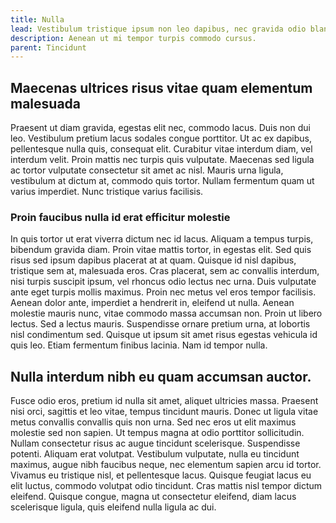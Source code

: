 ```yaml
---
title: Nulla
lead: Vestibulum tristique ipsum non leo dapibus, nec gravida odio blandit
description: Aenean ut mi tempor turpis commodo cursus.
parent: Tincidunt
---
```


## Maecenas ultrices risus vitae quam elementum malesuada

Praesent ut diam gravida, egestas elit nec, commodo lacus. Duis non dui leo. Vestibulum pretium lacus sodales congue porttitor. Ut ac ex dapibus, pellentesque nulla quis, consequat elit. Curabitur vitae interdum diam, vel interdum velit. Proin mattis nec turpis quis vulputate. Maecenas sed ligula ac tortor vulputate consectetur sit amet ac nisl. Mauris urna ligula, vestibulum at dictum at, commodo quis tortor. Nullam fermentum quam ut varius imperdiet. Nunc tristique varius facilisis.

### Proin faucibus nulla id erat efficitur molestie

In quis tortor ut erat viverra dictum nec id lacus. Aliquam a tempus turpis, bibendum gravida diam. Proin vitae mattis tortor, in egestas elit. Sed quis risus sed ipsum dapibus placerat at at quam. Quisque id nisl dapibus, tristique sem at, malesuada eros. Cras placerat, sem ac convallis interdum, nisi turpis suscipit ipsum, vel rhoncus odio lectus nec urna. Duis vulputate ante eget turpis mollis maximus. Proin nec metus vel eros tempor facilisis. Aenean dolor ante, imperdiet a hendrerit in, eleifend ut nulla. Aenean molestie mauris nunc, vitae commodo massa accumsan non. Proin ut libero lectus. Sed a lectus mauris. Suspendisse ornare pretium urna, at lobortis nisl condimentum sed. Quisque ut ipsum sit amet risus egestas vehicula id quis leo. Etiam fermentum finibus lacinia. Nam id tempor nulla.

## Nulla interdum nibh eu quam accumsan auctor.

Fusce odio eros, pretium id nulla sit amet, aliquet ultricies massa. Praesent nisi orci, sagittis et leo vitae, tempus tincidunt mauris. Donec ut ligula vitae metus convallis convallis quis non urna. Sed nec eros ut elit maximus molestie sed non sapien. Ut tempus magna at odio porttitor sollicitudin. Nullam consectetur risus ac augue tincidunt scelerisque. Suspendisse potenti. Aliquam erat volutpat. Vestibulum vulputate, nulla eu tincidunt maximus, augue nibh faucibus neque, nec elementum sapien arcu id tortor. Vivamus eu tristique nisl, et pellentesque lacus. Quisque feugiat lacus eu elit luctus, commodo volutpat odio tincidunt. Cras mattis nisl tempor dictum eleifend. Quisque congue, magna ut consectetur eleifend, diam lacus scelerisque ligula, quis eleifend nulla ligula ac dui.